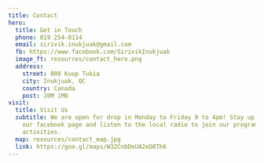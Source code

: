 ```yaml
---
title: Contact
hero:
  title: Get in Touch
  phone: 819 254-0114
  email: sirivik.inukjuak@gmail.com
  fb: https://www.facebook.com/SirivikInukjuak
  image_ft: resources/contact_hero.png
  address:
    street: 808 Kuup Tukia
    city: Inukjuak, QC
    country: Canada
    post: J0M 1M0
visit:
  title: Visit Us
  subtitle: We are open for drop in Monday to Friday 9 to 4pm! Stay up to date on
    our facebook page and listen to the local radio to join our programs and
    activities.
  map: resources/contact_map.jpg
  link: https://goo.gl/maps/W3ZCnbDeUA2eD8Th6
---
```

